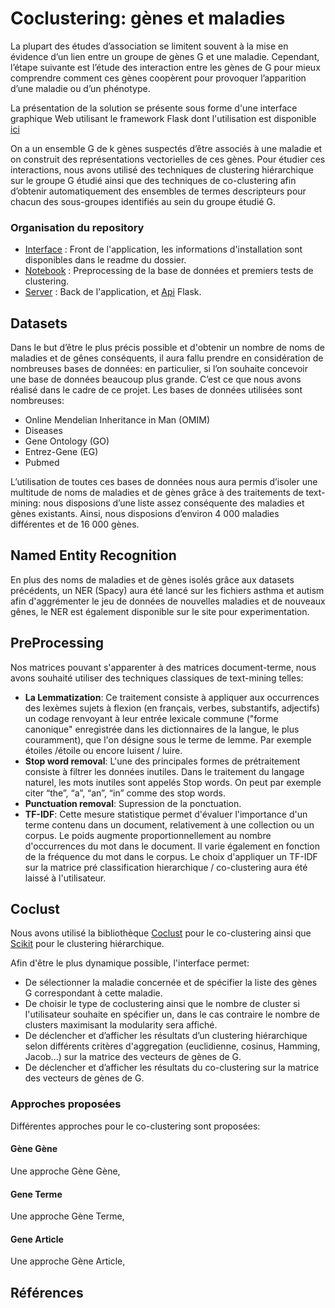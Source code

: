 # Coclustering: gènes et maladies
La plupart des études d’association se limitent souvent à la mise en évidence d’un lien entre un groupe de gènes G et une maladie. Cependant, l’étape suivante est l’étude des interaction entre les gènes de G pour mieux comprendre comment ces gènes coopèrent pour provoquer l’apparition d’une maladie ou d’un phénotype.

La présentation de la solution se présente sous forme d'une interface graphique Web utilisant le framework Flask dont l'utilisation est disponible [ici](insert_liens_site)

On a un ensemble G de k gènes suspectés d’être associés à une maladie et on construit des représentations vectorielles de ces gènes. Pour étudier ces interactions, nous avons utilisé des techniques de clustering hiérarchique sur le groupe G étudié ainsi que des techniques de co-clustering afin d’obtenir automatiquement des ensembles de termes
descripteurs pour chacun des sous-groupes identifiés au sein du groupe étudié G.

### Organisation du repository
* [Interface](https://github.com/yannistannier/coclust/tree/master/interface) : Front de l'application, les informations d'installation sont disponibles dans le readme du dossier.
* [Notebook](https://github.com/yannistannier/coclust/tree/master/notebook) : Preprocessing de la base de données et premiers tests de clustering.
* [Server](https://github.com/yannistannier/coclust/tree/master/server) : Back de l'application, et [Api](https://github.com/JosephGesnouin/coclust/blob/master/server/api.py) Flask.

## Datasets
Dans le but d’être le plus précis possible et d'obtenir un nombre de noms de maladies et de gênes conséquents, il aura fallu prendre en considération de nombreuses bases de données: en particulier, si l’on souhaite concevoir une base de données beaucoup plus grande. C’est ce que nous avons réalisé dans le cadre de ce projet. Les bases de données utilisées sont nombreuses:
* Online Mendelian Inheritance in Man (OMIM)
* Diseases
* Gene Ontology (GO)
* Entrez-Gene (EG)
* Pubmed

L’utilisation de toutes ces bases de données nous aura permis d’isoler une multitude de noms de maladies et de gènes grâce à des traitements de text-mining: nous disposions d’une liste assez conséquente des maladies et gènes existants. Ainsi, nous disposions d’environ 4 000 maladies différentes et de 16 000 gènes.


## Named Entity Recognition
En plus des noms de maladies et de gènes isolés grâce aux datasets précédents, un NER (Spacy) aura été lancé sur les fichiers asthma et autism afin d'aggrémenter le jeu de données de nouvelles maladies et de nouveaux gênes, le NER est également disponible sur le site pour experimentation.

## PreProcessing
Nos matrices pouvant s'apparenter à des matrices document-terme, nous avons souhaité utiliser des techniques classiques de text-mining telles:
*  **La Lemmatization**: Ce traitement consiste à appliquer aux occurrences des lexèmes sujets à flexion (en français, verbes, substantifs, adjectifs) un codage renvoyant à leur entrée lexicale commune ("forme canonique" enregistrée dans les dictionnaires de la langue, le plus couramment), que l'on désigne sous le terme de lemme. Par exemple étoiles /étoile ou encore luisent / luire.
* **Stop word removal**: L'une des principales formes de prétraitement consiste à filtrer les données inutiles. Dans le traitement du langage naturel, les mots inutiles sont appelés Stop words. On peut par exemple citer “the”, “a”, “an”, “in” comme des stop words.
* **Punctuation removal**: Supression de la ponctuation.
* **TF-IDF**: Cette mesure statistique permet d'évaluer l'importance d'un terme contenu dans un document, relativement à une collection ou un corpus. Le poids augmente proportionnellement au nombre d'occurrences du mot dans le document. Il varie également en fonction de la fréquence du mot dans le corpus. Le choix d'appliquer un TF-IDF sur la matrice pré classification hierarchique / co-clustering aura été laissé à l'utilisateur.

## Coclust
Nous avons utilisé la bibliothèque [Coclust](https://github.com/franrole/cclust_package/tree/master/datasets) pour le co-clustering ainsi que [Scikit](https://scikit-learn.org/stable/) pour le clustering hiérarchique.

Afin d'être le plus dynamique possible, l'interface permet:
* De sélectionner la maladie concernée et de spécifier la liste des gènes G correspondant à cette maladie.
* De choisir le type de coclustering ainsi que le nombre de cluster si l'utilisateur souhaite en spécifier un, dans le cas contraire le nombre de clusters maximisant la modularity sera affiché.
* De déclencher et d’afficher les résultats d’un clustering hiérarchique selon différents critères d'aggregation (euclidienne, cosinus, Hamming, Jacob...) sur la matrice des vecteurs de gènes de G.
* De déclencher et d’afficher les résultats du co-clustering sur la matrice des vecteurs de gènes de G.

### Approches proposées
Différentes approches pour le co-clustering sont proposées:
#### Gène Gène
Une approche Gène Gène, 
#### Gene Terme
Une approche Gène Terme, 
#### Gene Article
Une approche Gène Article,

## Références
